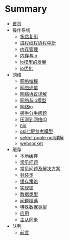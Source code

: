 # Summary

* [首页](README.md)
* 操作系统
  *  [多路复用](操作系统/多路复用.md) 
  *   [进程线程协程中断](操作系统/进程线程协程中断.md) 
  *   [内存管理](操作系统/内存管理.md) 
  *   [内存与io](操作系统/内存与io.md) 
  *   [io模型的发展](操作系统/io模型的发展.md) 
  *   [io优化](操作系统/io优化.md) 
* 网络
  *  [网络编程](网络/网络编程.md) 
  *  [网络通信](网络/网络通信.md) 
  *  [网络协议详解](网络/网络协议详解.md) 
  *  [网络与io模型](网络/网络与io模型.md) 
  *  [网络io](网络/网络io.md) 
  *  [握手分手问题](网络/握手分手问题.md) 
  *  [压测到网络IO](网络/压测到网络IO.md) 
  *  [nio](网络/nio.md) 
  *  [osi七层参考模型](网络/osi七层参考模型.md) 
  *  [select,poole,poll详解](网络/select,poole,poll详解.md) 
  *  [websocket](网络/websocket.md) 
* 缓存
  *  [本地缓存](缓存/本地缓存.md) 
  *  [常见问题](缓存/常见问题.md) 
  *  [常见问题及解决方案](缓存/常见问题及解决方案.md) 
  *  [封装类](缓存/封装类.md)  
  *  [缓存策略](缓存/缓存策略.md) 
  *  [实现锁](缓存/实现锁.md) 
  *  [数据类型](缓存/数据类型.md) 
  *  [问题精选](缓存/问题精选.md) 
  *  [特殊数据类型](缓存/特殊数据类型.md) 
  *  [应用](缓存/应用.md) 
  *  [主从同步](缓存/主从同步.md) 
* 队列
  * [前言](队列/README.md) 

